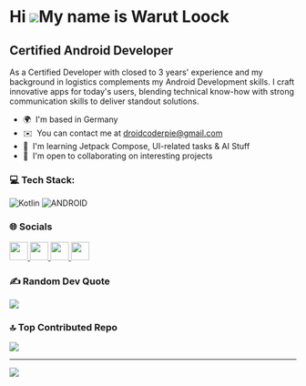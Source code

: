 # Hi ![](https://user-images.githubusercontent.com/18350557/176309783-0785949b-9127-417c-8b55-ab5a4333674e.gif)My name is Warut Loock

## Certified Android Developer

As a Certified Developer with closed to 3 years' experience and my background in logistics complements my Android Development skills. I craft innovative apps for today's users, blending technical know-how with strong communication skills to deliver standout solutions.

- 🌍  I'm based in Germany
- ✉️  You can contact me at [droidcoderpie@gmail.com](mailto:droidcoderpie@gmail.com)
- 🧠  I'm learning Jetpack Compose, UI-related tasks & AI Stuff
- 🤝  I'm open to collaborating on interesting projects

### 💻 Tech Stack:
![Kotlin](https://img.shields.io/badge/kotlin-%230095D5.svg?style=for-the-badge&logo=kotlin&logoColor=white) ![ANDROID](https://img.shields.io/badge/android-%2320232a.svg?style=for-the-badge&logo=android&logoColor=%a4c639) 
                    
### 🌐 Socials
                  
<p align="left">
  <a href="https://www.github.com/DevLoock" target="_blank" rel="noreferrer">
    <picture>
      <source media="(prefers-color-scheme: dark)" srcset="https://raw.githubusercontent.com/danielcranney/readme-generator/main/public/icons/socials/github-dark.svg" />
      <source media="(prefers-color-scheme: light)" srcset="https://raw.githubusercontent.com/danielcranney/readme-generator/main/public/icons/socials/github.svg" />
      <img src="https://raw.githubusercontent.com/danielcranney/readme-generator/main/public/icons/socials/github.svg" width="32" height="32" />
    </picture>
  </a>
  <!-- Please replace 'undefined' with the correct link for the dark mode icon for Instagram and LinkedIn. -->
  <a href="http://www.instagram.com/warut_loock" target="_blank" rel="noreferrer">
    <img src="https://raw.githubusercontent.com/danielcranney/readme-generator/main/public/icons/socials/instagram.svg" width="32" height="32" />
  </a>
  <a href="https://www.linkedin.com/in/warut-loock-67b315228" target="_blank" rel="noreferrer">
    <img src="https://raw.githubusercontent.com/danielcranney/readme-generator/main/public/icons/socials/linkedin.svg" width="32" height="32" />
  </a>
  <a href="https://www.youtube.com/@devloock" target="_blank" rel="noreferrer">
    <img src="https://raw.githubusercontent.com/danielcranney/readme-generator/main/public/icons/socials/youtube.svg" width="32" height="32" />
  </a>
</p>


### ✍️ Random Dev Quote
![](https://quotes-github-readme.vercel.app/api?type=horizontal&theme=merko)

### 🔝 Top Contributed Repo
![](https://github-contributor-stats.vercel.app/api?username=DevLoock&limit=5&theme=dark&combine_all_yearly_contributions=true)

---
[![](https://visitcount.itsvg.in/api?id=DevLoock&icon=3&color=8)](https://visitcount.itsvg.in)

<!-- Proudly created with GPRM ( https://gprm.itsvg.in ) -->
